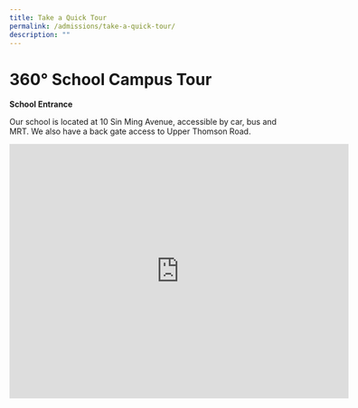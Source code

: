 ```yaml
---
title: Take a Quick Tour
permalink: /admissions/take-a-quick-tour/
description: ""
---
```

# **360° School Campus Tour**

**School Entrance**

Our school is located at 10 Sin Ming Avenue, accessible by car, bus and MRT. We also have a back gate access to Upper Thomson Road.

<iframe loading="lazy" allowfullscreen="" style="border:0;" height="450" width="600" src="https://www.google.com/maps/embed?pb=!4v1670308172674!6m8!1m7!1sA9v-J-2yTOxHUn5N2e3yoQ!2m2!1d1.36556259496993!2d103.8305259458993!3f319.28!4f6.560000000000002!5f0.5970117501821992"></iframe>